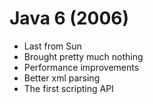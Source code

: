 # Java 6 (2006)

- Last from Sun
- Brought pretty much nothing
- Performance improvements
- Better xml parsing
- The first scripting API

